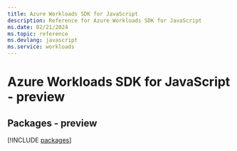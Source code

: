 ```yaml
---
title: Azure Workloads SDK for JavaScript
description: Reference for Azure Workloads SDK for JavaScript
ms.date: 02/21/2024
ms.topic: reference
ms.devlang: javascript
ms.service: workloads
---
```

# Azure Workloads SDK for JavaScript - preview
## Packages - preview
[!INCLUDE [packages](workloads-index.md)]